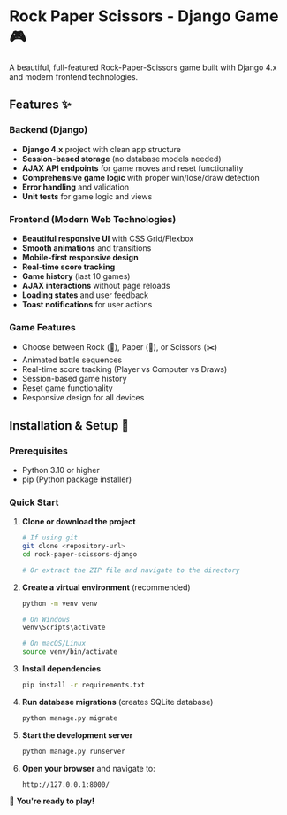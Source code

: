 # Rock Paper Scissors - Django Game 🎮

A beautiful, full-featured Rock-Paper-Scissors game built with Django 4.x and modern frontend technologies.

## Features ✨

### Backend (Django)
- **Django 4.x** project with clean app structure
- **Session-based storage** (no database models needed)
- **AJAX API endpoints** for game moves and reset functionality
- **Comprehensive game logic** with proper win/lose/draw detection
- **Error handling** and validation
- **Unit tests** for game logic and views

### Frontend (Modern Web Technologies)
- **Beautiful responsive UI** with CSS Grid/Flexbox
- **Smooth animations** and transitions
- **Mobile-first responsive design**
- **Real-time score tracking**
- **Game history** (last 10 games)
- **AJAX interactions** without page reloads
- **Loading states** and user feedback
- **Toast notifications** for user actions

### Game Features
- Choose between Rock (🗿), Paper (📄), or Scissors (✂️)
- Animated battle sequences
- Real-time score tracking (Player vs Computer vs Draws)
- Session-based game history
- Reset game functionality
- Responsive design for all devices

## Installation & Setup 🚀

### Prerequisites
- Python 3.10 or higher
- pip (Python package installer)

### Quick Start

1. **Clone or download the project**
   ```bash
   # If using git
   git clone <repository-url>
   cd rock-paper-scissors-django

   # Or extract the ZIP file and navigate to the directory
   ```

2. **Create a virtual environment** (recommended)
   ```bash
   python -m venv venv

   # On Windows
   venv\Scripts\activate

   # On macOS/Linux
   source venv/bin/activate
   ```

3. **Install dependencies**
   ```bash
   pip install -r requirements.txt
   ```

4. **Run database migrations** (creates SQLite database)
   ```bash
   python manage.py migrate
   ```

5. **Start the development server**
   ```bash
   python manage.py runserver
   ```

6. **Open your browser** and navigate to:
   ```
   http://127.0.0.1:8000/
   ```

🎉 **You're ready to play!**

